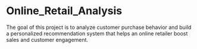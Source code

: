 # Online_Retail_Analysis
The goal of this project is to analyze customer purchase behavior and build a personalized recommendation system that helps an online retailer boost sales and customer engagement.
